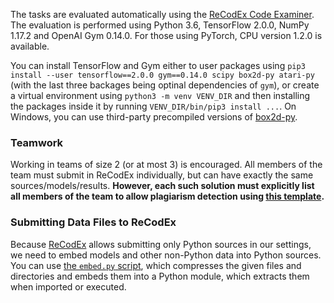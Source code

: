 The tasks are evaluated automatically using the [ReCodEx Code
Examiner](https://recodex.mff.cuni.cz/). The evaluation is
performed using Python 3.6, TensorFlow 2.0.0, NumPy 1.17.2
and OpenAI Gym 0.14.0. For those using PyTorch, CPU version
1.2.0 is available.

You can install TensorFlow and Gym either to user packages using
`pip3 install --user tensorflow==2.0.0 gym==0.14.0 scipy box2d-py atari-py`
(with the last three backages being optinal dependencies of `gym`),
or create a virtual environment using `python3 -m venv VENV_DIR` and then installing
the packages inside it by running
`VENV_DIR/bin/pip3 install ...`.
On Windows, you can use third-party precompiled versions of
[box2d-py](https://www.lfd.uci.edu/~gohlke/pythonlibs/).


### Teamwork

Working in teams of size 2 (or at most 3) is encouraged. All members of the team
must submit in ReCodEx individually, but can have exactly the same
sources/models/results. **However, each such solution must explicitly list all
members of the team to allow plagiarism detection using
[this template](https://github.com/ufal/npfl122/tree/master/labs/team_description.py).**


### Submitting Data Files to ReCodEx

Because [ReCodEx](https://recodex.mff.cuni.cz/) allows submitting only Python
sources in our settings, we need to embed models and other non-Python data
into Python sources. You can use
[the `embed.py` script](https://github.com/ufal/npfl122/blob/master/labs/embed.py),
which compresses the given files and directories and embeds them into a Python
module, which extracts them when imported or executed.
